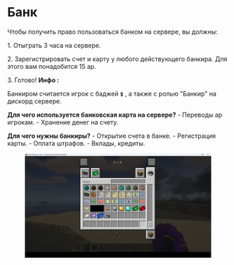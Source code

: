 # Банк

Чтобы получить право пользоваться банком на сервере, вы должны:&#x20;

1\. Отыграть 3 часа на сервере.&#x20;

2\. Зарегистрировать счет и карту у любого действующего банкира. Для этого вам понадобится 15 ар.&#x20;

3\. Готово! **Инфо :**

Банкиром считается игрок с баджей **`$`** , а также с ролью "Банкир" на дискорд сервере.

**Для чего используется банковская карта на сервере?** - Переводы ар игрокам. - Хранение денег на счету.

**Для чего нужны банкиры?** - Открытие счета в банке. - Регистрация карты. - Оплата штрафов. - Вклады, кредиты.





<figure><img src="../../.gitbook/assets/2024-05-04_17-07-44.png" alt=""><figcaption></figcaption></figure>
